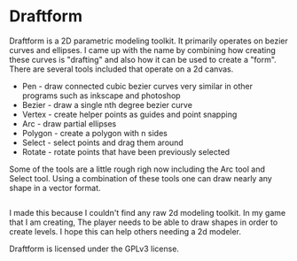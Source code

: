 # Draftform
Draftform is a 2D parametric modeling toolkit. It primarily operates on bezier curves and ellipses. I came up with the name by combining how creating these curves is "drafting" and also how it can be used to create a "form". There are several tools included that operate on a 2d canvas.
<ul>
  <li>Pen - draw connected cubic bezier curves very similar in other programs such as inkscape and photoshop</li>
  <li>Bezier - draw a single nth degree bezier curve</li>
  <li>Vertex - create helper points as guides and point snapping</li>
  <li>Arc - draw partial ellipses</li>
  <li>Polygon - create a polygon with n sides</li>
  <li>Select - select points and drag them around</li>
  <li>Rotate - rotate points that have been previously selected</li>
</ul>
Some of the tools are a little rough righ now including the Arc tool and Select tool. Using a combination of these tools one can draw nearly any shape in a vector format.

![<a-screenshot>](http://i.imgur.com/7MWyEu0.png)

I made this because I couldn't find any raw 2d modeling toolkit. In my game that I am creating, The player needs to be able to draw shapes in order to create levels. I hope this can help others needing a 2d modeler.

Draftform is licensed under the GPLv3 license.
